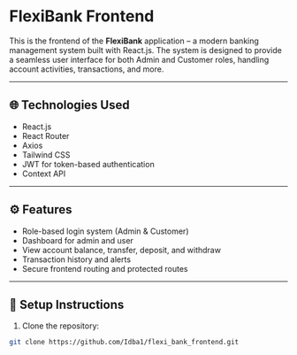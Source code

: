 # FlexiBank Frontend

This is the frontend of the **FlexiBank** application – a modern banking management system built with React.js. The system is designed to provide a seamless user interface for both Admin and Customer roles, handling account activities, transactions, and more.

---

## 🌐 Technologies Used

- React.js
- React Router
- Axios
- Tailwind CSS  
- JWT for token-based authentication
- Context API

---

## ⚙️ Features

- Role-based login system (Admin & Customer)
- Dashboard for admin and user
- View account balance, transfer, deposit, and withdraw
- Transaction history and alerts
- Secure frontend routing and protected routes

---

## 🔧 Setup Instructions

1. Clone the repository:

```bash
git clone https://github.com/Idba1/flexi_bank_frontend.git
